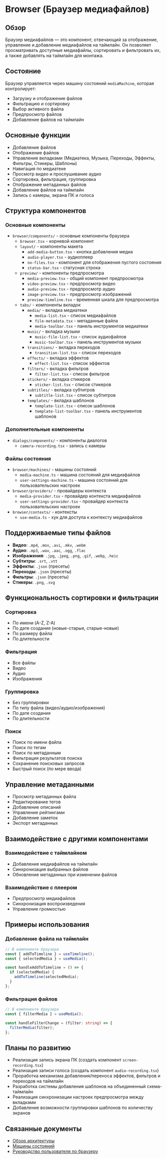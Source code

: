 # Browser (Браузер медиафайлов)

## Обзор

Браузер медиафайлов — это компонент, отвечающий за отображение, управление и добавление медиафайлов на таймлайн. Он позволяет просматривать доступные медиафайлы, сортировать и фильтровать их, а также добавлять на таймлайн для монтажа.

## Состояние

Браузер управляется через машину состояний `mediaMachine`, которая контролирует:
- Загрузку и отображение файлов
- Фильтрацию и сортировку
- Выбор активного файла
- Предпросмотр файлов
- Добавление файлов на таймлайн

## Основные функции

- Добавление файлов
- Отображение файлов
- Управление вкладками (Медиатека, Музыка, Переходы, Эффекты, Фильтры, Стикеры, Шаблоны)
- Навигация по медиатеке
- Просмотр видео и прослушивание аудио
- Сортировка, фильтрация, группировка
- Отображение метаданных файлов
- Добавление файлов на таймлайн
- Запись с камеры, экрана ПК и голоса

## Структура компонентов

### Основные компоненты

- `browser/components/` - основные компоненты браузера
  - `browser.tsx` - корневой компонент
  - `layout/` - компоненты макета
    - `add-media-button.tsx` - кнопка добавления медиа
    - `audio-player.tsx` - аудиоплеер
    - `no-files.tsx` - компонент для отображения пустого состояния
    - `status-bar.tsx` - статусная строка
  - `preview/` - компоненты предпросмотра
    - `media-preview.tsx` - общий компонент предпросмотра
    - `video-preview.tsx` - предпросмотр видео
    - `audio-preview.tsx` - предпросмотр аудио
    - `image-preview.tsx` - предпросмотр изображений
    - `preview-timeline.tsx` - временная шкала для предпросмотра
  - `tabs/` - компоненты вкладок
    - `media/` - вкладка медиатеки
      - `media-list.tsx` - список медиафайлов
      - `file-metadata.tsx` - метаданные файла
      - `media-toolbar.tsx` - панель инструментов медиатеки
    - `music/` - вкладка музыки
      - `music-file-list.tsx` - список аудиофайлов
      - `music-toolbar.tsx` - панель инструментов музыки
    - `transitions/` - вкладка переходов
      - `transition-list.tsx` - список переходов
    - `effects/` - вкладка эффектов
      - `effect-list.tsx` - список эффектов
    - `filters/` - вкладка фильтров
      - `filter-list.tsx` - список фильтров
    - `stickers/` - вкладка стикеров
      - `sticker-list.tsx` - список стикеров
    - `subtitles/` - вкладка субтитров
      - `subtitle-list.tsx` - список субтитров
    - `templates/` - вкладка шаблонов
      - `template-list.tsx` - список шаблонов
      - `template-list-toolbar.tsx` - панель инструментов шаблонов

### Дополнительные компоненты

- `dialogs/components/` - компоненты диалогов
  - `camera-recording.tsx` - запись с камеры

### Файлы состояния

- `browser/machines/` - машины состояний
  - `media-machine.ts` - машина состояний для медиафайлов
  - `user-settings-machine.ts` - машина состояний для пользовательских настроек
- `browser/providers/` - провайдеры контекста
  - `media-provider.tsx` - провайдер контекста медиафайлов
  - `user-settings-provider.tsx` - провайдер контекста пользовательских настроек
- `browser/contexts/` - контексты
  - `use-media.ts` - хук для доступа к контексту медиафайлов

## Поддерживаемые типы файлов

- **Видео**: `.mp4`, `.mov`, `.avi`, `.mkv`, `.webm`
- **Аудио**: `.mp3`, `.wav`, `.aac`, `.ogg`, `.flac`
- **Изображения**: `.jpg`, `.jpeg`, `.png`, `.gif`, `.webp`, `.heic`
- **Субтитры**: `.srt`, `.vtt`
- **Эффекты**: `.json` (пресеты)
- **Переходы**: `.json` (пресеты)
- **Фильтры**: `.json` (пресеты)
- **Стикеры**: `.png`, `.svg`

## Функциональность сортировки и фильтрации

### Сортировка

- По имени (A-Z, Z-A)
- По дате создания (новые-старые, старые-новые)
- По размеру файла
- По длительности

### Фильтрация

- Все файлы
- Видео
- Аудио
- Изображения

### Группировка

- Без группировки
- По типу файла (видео/аудио/изображения)
- По дате создания
- По длительности

### Поиск

- Поиск по имени файла
- Поиск по тегам
- Поиск по метаданным
- Фильтрация результатов поиска
- Сохранение поисковых запросов
- Быстрый поиск (по мере ввода)

## Управление метаданными

- Просмотр метаданных файла
- Редактирование тегов
- Добавление описаний
- Управление рейтингами
- Добавление заметок
- Экспорт метаданных

## Взаимодействие с другими компонентами

### Взаимодействие с таймлайном

- Добавление медиафайлов на таймлайн
- Синхронизация выбранных файлов
- Обновление метаданных при изменении файлов

### Взаимодействие с плеером

- Предпросмотр медиафайлов
- Синхронизация воспроизведения
- Управление громкостью

## Примеры использования

### Добавление файла на таймлайн

```typescript
// В компоненте браузера
const { addToTimeline } = useTimeline();
const { selectedMedia } = useMedia();

const handleAddToTimeline = () => {
  if (selectedMedia) {
    addToTimeline(selectedMedia);
  }
};
```

### Фильтрация файлов

```typescript
// В компоненте браузера
const { filterMedia } = useMedia();

const handleFilterChange = (filter: string) => {
  filterMedia(filter);
};
```

## Планы по развитию

- Реализация запись экрана ПК (создать компонент `screen-recording.tsx`)
- Реализация записи голоса (создать компонент `audio-recording.tsx`)
- Проработка механизма добавления/переноса эффектов, фильтров и переходов на таймлайн
- Разработка системы добавления шаблонов на объединенный схема-таймлайн
- Реализация синхронизации настроек предпросмотра между вкладками
- Добавление возможности группировки шаблонов по количеству экранов

## Связанные документы

- [Обзор архитектуры](../architecture/overview.md)
- [Машины состояний](../architecture/state-machines.md)
- [Руководство пользователя по браузеру](../user-guide/browser.md)
